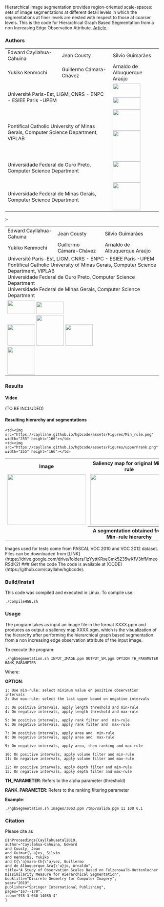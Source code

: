 Hierarchical image segmentation provides region-oriented scale-spaces:
sets of image segmentations at different detail levels in which the
segmentations at finer levels are nested with respect to those at
coarser levels. This is the code for Hierarchical Graph Based Segmentation from a non Increasing Edge Observation Attribute. [Article](https://link.springer.com/chapter/10.1007/978-3-030-14085-4_14). 

### Authors


<table class="beta">
  <tr >
    <td>Edward Cayllahua-Cahuina</td>
    <td>Jean Cousty</td>
    <td>Silvio Guimarães</td>
  </tr>
  <tr>
    <td>Yukiko Kenmochi</td>
    <td>Guillermo Cámara-Chávez</td>
    <td>Arnaldo de Albuquerque Araújo</td>
  </tr>
    <tr>
    <td colspan="2"> Université Paris-Est, LIGM, CNRS - ENPC - ESIEE Paris -UPEM </td>
    <td rowspan="4">    
    <img src="https://cayllahe.github.io/hgbcode/assets/logos/esiee.png" width="90" height="45">
    <img src="https://cayllahe.github.io/hgbcode/assets/logos/ufmg.png" width="90" height="40"><br>
    <img src="https://cayllahe.github.io/hgbcode/assets/logos/ligm.png" width="90" height="70">
    <img src="https://cayllahe.github.io/hgbcode/assets/logos/npdi.png" width="90" height="100"><br>
    <img src="https://cayllahe.github.io/hgbcode/assets/logos/puc.png" width="90" height="70">
    <img src="https://cayllahe.github.io/hgbcode/assets/logos/ufop.png" width="90" height="90">
    </td>
    </tr>
    <tr>    
    <td colspan="2"> Pontifical Catholic University of Minas Gerais, Computer Science Department, VIPLAB</td>
    </tr>
    <tr>
    <td colspan="2"> Universidade Federal de Ouro Preto, Computer Science Department</td>
    </tr>
    <tr>
    <td colspan="2"> Universidade Federal de Minas Gerais, Computer Science Department</td>
    </tr>
</table>

<table class="beta">
  <tr >
    <td>Edward Cayllahua-Cahuina</td>
    <td>Jean Cousty</td>
    <td>Silvio Guimarães</td>    
  </tr>
  <tr>
    <td>Yukiko Kenmochi</td>
    <td>Guillermo Cámara-Chávez</td>
    <td>Arnaldo de Albuquerque Araújo</td>    
  </tr>
    <tr>
    <td colspan="3"> 
        Université Paris-Est, LIGM, CNRS - ENPC - ESIEE Paris -UPEM <br>
        Pontifical Catholic University of Minas Gerais, Computer Science Department, VIPLAB <br>
        Universidade Federal de Ouro Preto, Computer Science Department<br>
        Universidade Federal de Minas Gerais, Computer Science Department
    </td>    
    </tr>
    <tr> 
    <td colspan="3">    
    <img src="https://cayllahe.github.io/hgbcode/assets/logos/esiee.png" width="90" height="45">
    <img src="https://cayllahe.github.io/hgbcode/assets/logos/ufmg.png" width="90" height="40"><br>
    <img src="https://cayllahe.github.io/hgbcode/assets/logos/ligm.png" width="90" height="70">
    <img src="https://cayllahe.github.io/hgbcode/assets/logos/npdi.png" width="90" height="100">
    <img src="https://cayllahe.github.io/hgbcode/assets/logos/puc.png" width="90" height="70"><br>
    <img src="https://cayllahe.github.io/hgbcode/assets/logos/ufop.png" width="90" height="90">
    </td>>   
    </tr>
</table>



### Results
#### Video
(TO BE INCLUDED)
#### Resulting hierarchy and segmentations
<table style="width:100%">
  <tr>
    <th>Image</th>
    <th>Saliency map for original Min-rule</th>
    <th>Saliency map for proposed Upper P-rank</th>
  </tr>
  <tr>
    <td><img src="https://cayllahe.github.io/hgbcode/assets/Figures/2010_000666.png" width="255" height="166"></td>
    <td><img src="https://cayllahe.github.io/hgbcode/assets/Figures/MinSM.png" width="255" height="166"></td>
    <td><img src="https://cayllahe.github.io/hgbcode/assets/Figures/UpperPrankSM.png" width="255" height="166"></td>
  </tr>
  <tr>
    <td rowspan="2"></td>
    <th>A segmentation obtained from Min-rule hierarchy</th>
    <th>A segmentation obtained from Upper P-rank hierarchy</th>
  </tr>
  <tr>
    
    <td><img src="https://cayllahe.github.io/hgbcode/assets/Figures/Min_rule.png" width="255" height="166"></td>
    <td><img src="https://cayllahe.github.io/hgbcode/assets/Figures/upperPrank.png" width="255" height="166"></td>
  </tr>
</table>
Images used for tests come from PASCAL VOC 2010 and VOC 2012 dataset. Files can be downloaded from [LINK](https://drive.google.com/drive/folders/1zYyttKRxeCmk5235wKfV3hfMmeoRSdK2)
### Get the code
The code is available at [CODE](https://github.com/cayllahe/hgbcode).

### Build/Install
This code was compiled and executed in Linux. To compile use:
``` 
./compileHGB.sh
```
### Usage 
The program takes as input an image file in the format XXXX.ppm and produces as output a saliency map XXXX.pgm, which is the visualization of the hierarchy after performing the hierarchical graph based segmentation from a non increasing edge observation attribute of the input image. 

To execute the program: 

```
./hgbSegmentation.sh INPUT_IMAGE.ppm OUTPUT_SM.pgm OPTION TH_PARAMETER RANK_PARAMETER
```
Where:  

**OPTION**:

```
1: Use min-rule: select minimum value on positive observation intervals
2: Use max-rule: select the last upper bound on negative intervals

3: On positive intervals, apply length threshold and min-rule
4: On negative intervals, apply length threshold and max-rule

5: On positive intervals, apply rank filter and  min-rule
6: On negative intervals, apply rank filter and  max-rule

7: On positive intervals, apply area and  min-rule
8: On negative intervals, apply area and  max-rule

9: On negative intervals, apply area, then ranking and max-rule

10: On positive intervals, apply volume filter and min-rule
11: On negative intervals, apply volume filter and max-rule

12: On positive intervals, apply depth filter and min-rule
13: On negative intervals, apply depth filter and max-rule
```

**TH_PARAMETER**: Refers to the  alpha parameter (threshold) 

**RANK_PARAMETER**: Refers to the ranking filtering parameter

**Example**: 
```
./hgbSegmentation.sh Images/3063.ppm /tmp/salida.pgm 11 100 0.1 
```

### Citation 
Please cite as

```
@InProceedings{Cayllahuaetal2019,
author="Cayllahua-Cahuina, Edward
and Cousty, Jean
and Guimar{\~a}es, Silvio
and Kenmochi, Yukiko
and C{\'a}mara-Ch{\'a}vez, Guillermo
and de Albuquerque Ara{\'u}jo, Arnaldo",
title="A Study of Observation Scales Based on Felzenswalb-Huttenlocher Dissimilarity Measure for Hierarchical Segmentation",
booktitle="Discrete Geometry for Computer Imagery",
year="2019",
publisher="Springer International Publishing",
pages="167--179",
isbn="978-3-030-14085-4"
}
```


